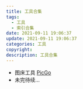```yaml
---
title: 工具合集
tags:
  - 工具
  - 索引合集
date: 2021-09-11 19:06:37
update: 2021-09-11 19:06:37
categories: 工具
copyright:
description: 工具合集
---
```

- 图床工具 [PicGo](https://github.com/Molunerfinn/PicGo/releases)
- 未完待续...
